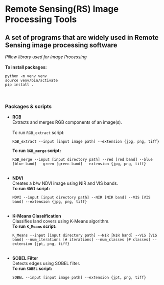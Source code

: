 # Remote Sensing(RS) Image Processing Tools                        
## A set of programs that are widely used in Remote Sensing image processing software 
*Pillow library used for Image Processing*
<br/><br/>
**To install packages:**
```
python -m venv venv
source venv/bin/activate
pip install .
```
<br/>

### Packages & scripts <br/>
* **RGB**<br/>
    Extracts and merges RGB components of an image(s).<br/>
    <br/>
    To run `RGB_extract` script:<br/>
    ```
    RGB_extract --input [input image path] --extension {jpg, png, tiff}
    ```
    **To run `RGB_merge` script:**<br/>
    ```
    RGB_merge --input [input directory path] --red [red band] --blue [blue band] --green [green band] --extension {jpg, png, tiff}
    ```
    <br/>
* **NDVI**<br/>
    Creates a b/w NDVI image using NIR and VIS bands.<br/>
    **To run `NDVI` script:**<br/>
    ```
    NDVI --input [input directory path] --NIR [NIR band] --VIS [VIS band] --extension {jpg, png, tiff}
    ```
    <br/>
* **K-Means Classification**<br/>
    Classifies land covers using K-Means algorithm.<br/>
    **To run `K_Means` script:**<br/>
    ```
    K_Means --input [input directory path] --NIR [NIR band] --VIS [VIS band] --num_iterations [# iterations] --num_classes [# classes] --extension {jpt, png, tiff}
    ```
    <br/>
* **SOBEL Filter**<br/>
    Detects edges using SOBEL filter.<br/>
    **To run `SOBEL` script:**<br/>
    ```
    SOBEL --input [input image path] --extension {jpt, png, tiff}
    ```
